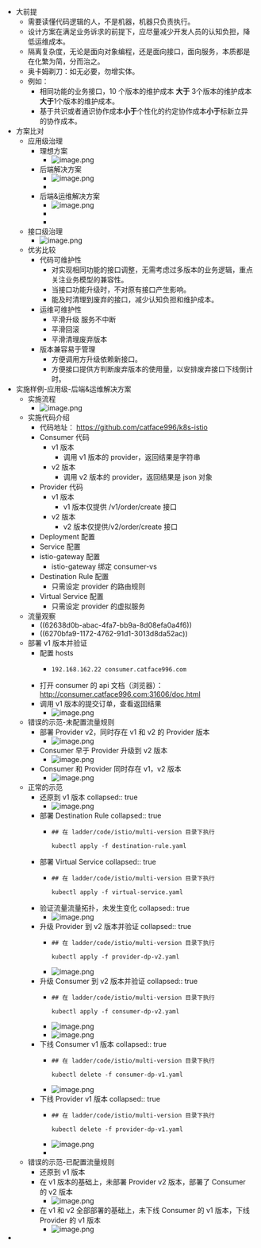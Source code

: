 - 大前提
	- 需要读懂代码逻辑的人，不是机器，机器只负责执行。
	- 设计方案在满足业务诉求的前提下，应尽量减少开发人员的认知负担，降低运维成本。
	- 隔离复杂度，无论是面向对象编程，还是面向接口，面向服务，本质都是在化繁为简，分而治之。
	- 奥卡姆剃刀：如无必要，勿增实体。
	- 例如：
		- 相同功能的业务接口，10 个版本的维护成本 **大于** 3个版本的维护成本**大于**1个版本的维护成本。
		- 基于共识或者通识协作成本**小于**个性化的约定协作成本**小于**标新立异的协作成本。
- 方案比对
	- 应用级治理
		- 理想方案
			- ![image.png](../assets/image_1651763953341_0.png)
		- 后端解决方案
			- ![image.png](../assets/image_1651763785882_0.png)
			-
		- 后端&运维解决方案
			- ![image.png](../assets/image_1651764005852_0.png)
			-
			-
	- 接口级治理
		- ![image.png](../assets/image_1651799003826_0.png)
	- 优劣比较
		- 代码可维护性
			- 对实现相同功能的接口调整，无需考虑过多版本的业务逻辑，重点关注业务模型的兼容性。
			- 当接口功能升级时，不对原有接口产生影响。
			- 能及时清理到废弃的接口，减少认知负担和维护成本。
		- 运维可维护性
			- 平滑升级  服务不中断
			- 平滑回滚
			- 平滑清理废弃版本
		- 版本兼容易于管理
			- 方便调用方升级依赖新接口。
			- 方便接口提供方判断废弃版本的使用量，以安排废弃接口下线倒计时。
- 实施样例-应用级-后端&运维解决方案
	- 实施流程
		- ![image.png](../assets/image_1651837390707_0.png)
	- 实施代码介绍
		- 代码地址： https://github.com/catface996/k8s-istio
		- Consumer 代码
			- v1 版本
				- 调用 v1 版本的 provider，返回结果是字符串
			- v2 版本
				- 调用 v2 版本的 provider，返回结果是 json 对象
		- Provider 代码
			- v1 版本
				- v1 版本仅提供  /v1/order/create 接口
			- v2 版本
				- v2 版本仅提供/v2/order/create 接口
		- Deployment 配置
		- Service 配置
		- istio-gateway 配置
			- istio-gateway 绑定 consumer-vs
		- Destination Rule 配置
			- 只需设定 provider 的路由规则
		- Virtual Service 配置
			- 只需设定 provider 的虚拟服务
	- 流量观察
		- ((62638d0b-abac-4fa7-bb9a-8d08efa0a4f6))
		- ((6270bfa9-1172-4762-91d1-3013d8da52ac))
	- 部署 v1 版本并验证
		- 配置 hosts
			- ```shell
			  192.168.162.22 consumer.catface996.com
			  ```
		- 打开 consumer 的 api 文档（浏览器）： http://consumer.catface996.com:31606/doc.html
		- 调用 v1 版本的提交订单，查看返回结果
			- ![image.png](../assets/image_1651829925091_0.png)
	- 错误的示范-未配置流量规则
		- 部署 Provider v2，同时存在 v1 和 v2 的 Provider 版本
			- ![image.png](../assets/image_1651830221220_0.png)
		- Consumer 早于 Provider 升级到 v2 版本
			- ![image.png](../assets/image_1651830359266_0.png)
		- Consumer 和 Provider 同时存在 v1，v2 版本
			- ![image.png](../assets/image_1651830522998_0.png)
	- 正常的示范
		- 还原到 v1 版本
		  collapsed:: true
			- ![image.png](../assets/image_1651830618041_0.png)
		- 部署 Destination Rule
		  collapsed:: true
			- ```shell
			  ## 在 ladder/code/istio/multi-version 目录下执行
			  
			  kubectl apply -f destination-rule.yaml
			  ```
		- 部署 Virtual Service
		  collapsed:: true
			- ```shell
			  ## 在 ladder/code/istio/multi-version 目录下执行
			  
			  kubectl apply -f virtual-service.yaml
			  ```
		- 验证流量流量拓扑，未发生变化
		  collapsed:: true
			- ![image.png](../assets/image_1651830770042_0.png)
		- 升级 Provider 到 v2 版本并验证
		  collapsed:: true
			- ```shell
			  ## 在 ladder/code/istio/multi-version 目录下执行
			  
			  kubectl apply -f provider-dp-v2.yaml
			  ```
			- ![image.png](../assets/image_1651831012000_0.png)
		- 升级 Consumer 到 v2 版本并验证
		  collapsed:: true
			- ```shell
			  ## 在 ladder/code/istio/multi-version 目录下执行
			  
			  kubectl apply -f consumer-dp-v2.yaml
			  ```
			- ![image.png](../assets/image_1651831113108_0.png)
			- ![image.png](../assets/image_1651836389932_0.png)
		- 下线 Consumer v1 版本
		  collapsed:: true
			- ```shell
			  ## 在 ladder/code/istio/multi-version 目录下执行
			  
			  kubectl delete -f consumer-dp-v1.yaml
			  ```
			- ![image.png](../assets/image_1651831206604_0.png)
		- 下线 Provider v1 版本
		  collapsed:: true
			- ```shell
			  ## 在 ladder/code/istio/multi-version 目录下执行
			  
			  kubectl delete -f provider-dp-v1.yaml
			  ```
			- ![image.png](../assets/image_1651831277916_0.png)
			-
	- 错误的示范-已配置流量规则
		- 还原到 v1 版本
		- 在 v1 版本的基础上，未部署 Provider  v2 版本，部署了 Consumer 的 v2 版本
			- ![image.png](../assets/image_1651831812147_0.png)
		- 在 v1 和 v2 全部部署的基础上，未下线 Consumer 的 v1 版本，下线 Provider 的 v1 版本
			- ![image.png](../assets/image_1651831916696_0.png)
-